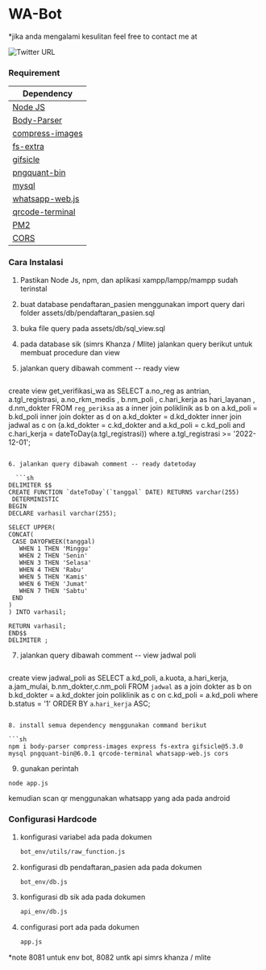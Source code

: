 # WA-Bot

*jika anda mengalami kesulitan feel free to contact me at

![Twitter URL](https://img.shields.io/twitter/url?label=%40cimolgemay&style=social&url=https%3A%2F%2Ftwitter.com%2Fcimolgemay)

<h3>Requirement</h3>
<table class="table">
  <thead>
    <tr>
      <th scope="col">Dependency</th>
    </tr>
  </thead>
  <tbody>
    <tr>
      <td><a href="https://nodejs.org/en/" target="_blank">Node JS</a></td>
    </tr>
    <tr>
      <td><a href="https://www.npmjs.com/package/body-parser" target="_blank">Body-Parser</a></td>
    </tr>
    <tr>
      <td><a href="https://www.npmjs.com/package/compress-images" target="_blank">compress-images</a></td>
    </tr>
    <tr>
      <td><a href="https://www.npmjs.com/package/fs-extra" target="_blank">fs-extra</a></td>
    </tr>
    <tr>
      <td><a href="https://www.npmjs.com/package/gifsicle" target="_blank">gifsicle</a></td>
    </tr>
    <tr>
      <td><a href="https://www.npmjs.com/package/pngquant-bin" target="_blank">pngquant-bin</a></td>
    </tr>
    <tr>
      <td><a href="https://www.npmjs.com/package/mysql" target="_blank">mysql</a></td>
    </tr>
    <tr>
      <td><a href="https://www.npmjs.com/package/whatsapp-web.js" target="_blank">whatsapp-web.js</a></td>
    </tr>
    <tr>
      <td><a href="https://www.npmjs.com/package/qrcode-terminal" target="_blank">qrcode-terminal</a></td>
    </tr>
    <tr>
      <td><a href="https://www.npmjs.com/package/pm2" target="_blank">PM2</a></td>
    </tr>
    <tr>
      <td><a href="https://www.npmjs.com/package/cors" target="_blank">CORS</a></td>
    </tr>
  </tbody>
</table>

<h3>Cara Instalasi</h3>

  1. Pastikan Node Js, npm, dan aplikasi xampp/lampp/mampp sudah terinstal
  2. buat database pendaftaran_pasien menggunakan import query dari folder assets/db/pendaftaran_pasien.sql
  3. buka file query pada assets/db/sql_view.sql
  4. pada database sik (simrs Khanza / Mlite) jalankan query berikut untuk membuat procedure dan view<br>
  5. jalankan query dibawah comment -- ready view 
  
     ```sh
   create view get_verifikasi_wa as SELECT a.no_reg as antrian, a.tgl_registrasi, a.no_rkm_medis , b.nm_poli , c.hari_kerja as hari_layanan , d.nm_dokter FROM `reg_periksa` as a 
 inner join poliklinik as b on a.kd_poli = b.kd_poli
 inner join dokter as d on a.kd_dokter = d.kd_dokter
 inner join jadwal as c on (a.kd_dokter = c.kd_dokter and a.kd_poli = c.kd_poli and c.hari_kerja = dateToDay(a.tgl_registrasi))
where a.tgl_registrasi >= '2022-12-01';
   ```
   
  6. jalankan query dibawah comment -- ready datetoday 
  
     ```sh
   DELIMITER $$
CREATE FUNCTION `dateToDay`(`tanggal` DATE) RETURNS varchar(255) 
    DETERMINISTIC
BEGIN
  DECLARE varhasil varchar(255);

  SELECT UPPER(
  CONCAT(
    CASE DAYOFWEEK(tanggal)
      WHEN 1 THEN 'Minggu'
      WHEN 2 THEN 'Senin'
      WHEN 3 THEN 'Selasa'
      WHEN 4 THEN 'Rabu'
      WHEN 5 THEN 'Kamis'
      WHEN 6 THEN 'Jumat'
      WHEN 7 THEN 'Sabtu'
    END
  )
  ) INTO varhasil;

  RETURN varhasil;
END$$
DELIMITER ;
   ```
   
  7. jalankan query dibawah comment -- view jadwal poli 
  
     ```sh
  create view jadwal_poli as SELECT a.kd_poli, a.kuota, a.hari_kerja, a.jam_mulai, b.nm_dokter,c.nm_poli FROM `jadwal` as a 
join dokter as b on b.kd_dokter = a.kd_dokter
join poliklinik as c on c.kd_poli = a.kd_poli  where b.status = '1'
ORDER BY `a`.`hari_kerja` ASC;
   ```
   
  8. install semua dependency menggunakan command berikut
  
   ```sh
   npm i body-parser compress-images express fs-extra gifsicle@5.3.0 mysql pngquant-bin@6.0.1 qrcode-terminal whatsapp-web.js cors
   ```
   
  9. gunakan perintah 
  
   ```sh
   node app.js
   ```    
   
  kemudian scan qr menggunakan whatsapp yang ada pada android
  
<h3>Configurasi Hardcode</h3>

1. konfigurasi variabel ada pada dokumen
   ```sh
   bot_env/utils/raw_function.js
   ```    
   
2. konfigurasi db pendaftaran_pasien ada pada dokumen
   ```sh
   bot_env/db.js
   ```    

3. konfigurasi db sik ada pada dokumen
   ```sh
   api_env/db.js
   ```    
   
4. configurasi port ada pada dokumen 
   ```sh
   app.js
   ```    
*note 8081 untuk env bot, 8082 untk api simrs khanza / mlite
